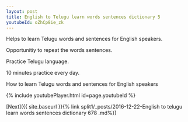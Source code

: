 ```yaml
---
layout: post
title: English to Telugu learn words sentences dictionary 5 
youtubeId: oZhCp8ie_zk
---
```

 
 
Helps to learn Telugu words and sentences for English speakers.

Opportunitiy to repeat the words sentences. 

Practice Telugu language. 
 
10 minutes practice every day. 
 
How to learn Telugu words and sentences for English speakers 
 
{% include youtubePlayer.html id=page.youtubeId %}
 
 
[Next]({{ site.baseurl }}{% link  split1/_posts/2016-12-22-English to telugu learn words sentences dictionary 678 .md%})
 

